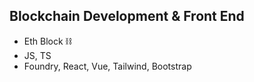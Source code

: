 ## Blockchain Development & Front End

- Eth Block ⛓️
- JS, TS
- Foundry, React, Vue, Tailwind, Bootstrap
